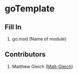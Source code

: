 # goTemplate

## Fill In

1. go.mod (Name of module)

## Contributors

1. Matthew Gleich ([Matt-Gleich]("http://www.github.com/Matt-Gleich"))
